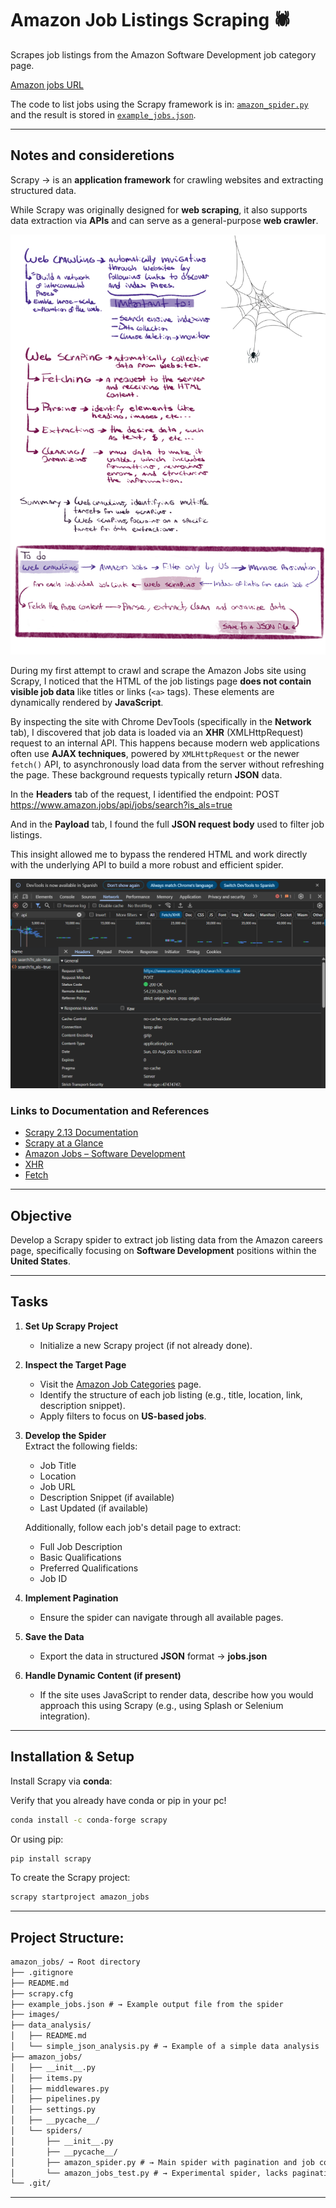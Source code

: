 # Amazon Job Listings Scraping 🕷

Scrapes job listings from the Amazon Software Development job category page.

[Amazon jobs URL](https://www.amazon.jobs/content/en/job-categories/software-development#search)

The code to list jobs using the Scrapy framework is in: 
[`amazon_spider.py`](amazon_jobs/amazon_jobs/spiders/amazon_spider.py) and the result is stored in [`example_jobs.json`](amazon_jobs/example_jobs.json).

---

## Notes and consideretions

Scrapy → is an **application framework** for crawling websites and extracting structured data.  

While Scrapy was originally designed for **web scraping**, it also supports data extraction via **APIs** and can serve as a general-purpose **web crawler**.

![Web crawling and scraping work scheme](./images/WebCrawling&WebScraping.png)

During my first attempt to crawl and scrape the Amazon Jobs site using Scrapy, I noticed that the HTML of the job listings page **does not contain visible job data** like titles or links (`<a>` tags). These elements are dynamically rendered by **JavaScript**.

By inspecting the site with Chrome DevTools (specifically in the **Network** tab), I discovered that job data is loaded via an **XHR** (XMLHttpRequest) request to an internal API. This happens because modern web applications often use **AJAX techniques**, powered by `XMLHttpRequest` or the newer `fetch()` API, to asynchronously load data from the server without refreshing the page. These background requests typically return **JSON** data.

In the **Headers** tab of the request, I identified the endpoint: POST https://www.amazon.jobs/api/jobs/search?is_als=true


And in the **Payload** tab, I found the full **JSON request body** used to filter job listings.

This insight allowed me to bypass the rendered HTML and work directly with the underlying API to build a more robust and efficient spider.

![Devtools screenshot showing the Amazon Jobs API](./images/Amazon_Jobs_API.png)

### Links to Documentation and References

- [Scrapy 2.13 Documentation](https://docs.scrapy.org/en/latest)
- [Scrapy at a Glance](https://docs.scrapy.org/en/latest/intro/overview.html)  
- [Amazon Jobs – Software Development](https://www.amazon.jobs/content/en/job-categories/software-development#search)
- [XHR](https://www.w3schools.com/xml/xml_http.asp)
- [Fetch](https://www.w3schools.com/jsref/api_fetch.asp)

---

## Objective

Develop a Scrapy spider to extract job listing data from the Amazon careers page, specifically focusing on **Software Development** positions within the **United States**.

---

## Tasks

1. **Set Up Scrapy Project**  
   - Initialize a new Scrapy project (if not already done).

2. **Inspect the Target Page**  
   - Visit the [Amazon Job Categories](https://www.amazon.jobs/content/en/job-categories/software-development#search) page.  
   - Identify the structure of each job listing (e.g., title, location, link, description snippet).  
   - Apply filters to focus on **US-based jobs**.

3. **Develop the Spider**  
   Extract the following fields:
   - Job Title  
   - Location  
   - Job URL  
   - Description Snippet (if available)  
   - Last Updated (if available)

   Additionally, follow each job's detail page to extract:
   - Full Job Description  
   - Basic Qualifications  
   - Preferred Qualifications  
   - Job ID  

4. **Implement Pagination**  
   - Ensure the spider can navigate through all available pages.

5. **Save the Data**  
   - Export the data in structured **JSON** format → **jobs.json**

6. **Handle Dynamic Content (if present)**  
   - If the site uses JavaScript to render data, describe how you would approach this using Scrapy (e.g., using Splash or Selenium integration).

---

## Installation & Setup

Install Scrapy via **conda**:

Verify that you already have conda or pip in your pc!

```bash
conda install -c conda-forge scrapy
```

Or using pip:

```bash
pip install scrapy
```

To create the Scrapy project: 

```bash
scrapy startproject amazon_jobs
```

---

## Project Structure:

```markdown
amazon_jobs/ → Root directory
├── .gitignore
├── README.md
├── scrapy.cfg 
├── example_jobs.json # → Example output file from the spider
├── images/
├── data_analysis/
│   ├── README.md
│   └── simple_json_analysis.py # → Example of a simple data analysis 
├── amazon_jobs/
│   ├── __init__.py
│   ├── items.py
│   ├── middlewares.py
│   ├── pipelines.py
│   ├── settings.py
│   ├── __pycache__/
│   └── spiders/
│       ├── __init__.py
│       ├── __pycache__/
│       ├── amazon_spider.py # → Main spider with pagination and job count control
│       └── amazon_jobs_test.py # → Experimental spider, lacks pagination control
└── .git/
```

---
